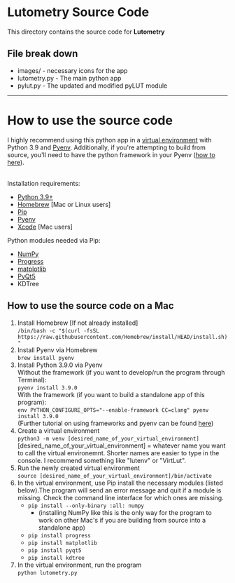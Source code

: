 # Lutometry Source Code
This directory contains the source code for <b>Lutometry</b>

<h2>File break down</h2>
<ul>
  <li>
    images/ - necessary icons for the app
  </li>
  <li>
    lutometry.py - The main python app
  </li>
  <li>
    pylut.py - The updated and modified pyLUT module
  </li>
</ul>
<hr>
<h1>How to use the source code</h1>
I highly recommend using this python app in a <a href = "https://realpython.com/python-virtual-environments-a-primer/">virtual environment</a> with Python 3.9 and <a href = "https://realpython.com/intro-to-pyenv/">Pyenv</a>. Additionally, if you're attempting to build from source, you'll need to have the python framework in your Pyenv (<a href = "https://www.froehlichundfrei.de/blog/2014-11-30-my-transition-to-python3-and-pyenv-goodby-virtualenvwrapper/">how to here</a>).

<br>Installation requirements:
<ul>
  <li>
    <a href = "https://www.python.org/">Python 3.9+</a>
  </li>
  <li>
    <a href = "https://brew.sh/">Homebrew</a> [Mac or Linux users]
  </li>
  <li>
    <a href = "https://pypi.org/project/pip/">Pip</a>
  </li>
  <li>
    <a href = "https://github.com/pyenv/pyenv">Pyenv</a>
  </li>
  <li>
    <a href = "https://developer.apple.com/xcode/">Xcode</a> [Mac users]
  </li>
</ul>

Python modules needed via Pip:
<ul>
  <li>
    <a href = "https://numpy.org/">NumPy</a>
  </li>
  <li>
    <a href = "https://pypi.org/project/progress/">Progress</a>
  </li>
  <li>
    <a href = "https://matplotlib.org/">matplotlib</a>
  </li>
  <li>
    <a href = "https://pypi.org/project/PyQt5/">PyQt5</a>
  </li>
  <li>
    KDTree
  </li>
</ul>

<h2>How to use the source code on a Mac</h2>

<ol>
  <li>
    Install Homebrew [If not already installed]
    <br><code>/bin/bash -c "$(curl -fsSL https://raw.githubusercontent.com/Homebrew/install/HEAD/install.sh)"</code>
  </li>
  <li>
    Install Pyenv via Homebrew
    <br><code>brew install pyenv</code>
  </li>
  <li>
    Install Python 3.9.0 via Pyenv
    <br>Without the framework (if you want to develop/run the program through Terminal):
    <br><code>pyenv install 3.9.0</code>
    <br>With the framework (if you want to build a standalone app of this program):
    <br><code>env PYTHON_CONFIGURE_OPTS="--enable-framework CC=clang" pyenv install 3.9.0</code>
    <br>(Further tutorial on using frameworks and pyenv can be found <a href = "https://www.froehlichundfrei.de/blog/2014-11-30-my-transition-to-python3-and-pyenv-goodby-virtualenvwrapper/">here</a>)
  </li>
  <li>
    Create a virtual environment
    <br><code>python3 -m venv [desired_name_of_your_virtual_environment]</code>
    <br>[desired_name_of_your_virtual_environment] = whatever name you want to call the virtual environemnt. Shorter names are easier to type in the console. I recommend something like "lutenv" or "VirtLut".
  </li>
  <li>
    Run the newly created virtual environment
    <br><code>source [desired_name_of_your_virtual_environment]/bin/activate</code>
  <li>
    In the virtual environment, use Pip install the necessary modules (listed below).The program will send an error message and quit if a module is missing. Check the command line interface for which ones are missing.
    <ul>
      <li>
        <code>pip install --only-binary :all: numpy</code>
        <ul>
          <li>
            (installing NumPy like this is the only way for the program to work on other Mac's if you are building from source into a standalone app)
          </li>
        </ul>
      </li>
      <li>
        <code>pip install progress</code>
      </li>
      <li>
        <code>pip install matplotlib</code>
      </li>
      <li>
        <code>pip install pyqt5</code>
      </li>
      <li>
        <code>pip install kdtree</code>
      </li>
    </ul>
  </li>
  <li>
    In the virtual environment, run the program
    <br><code>python lutometry.py</code>
  </li>
</ol>

